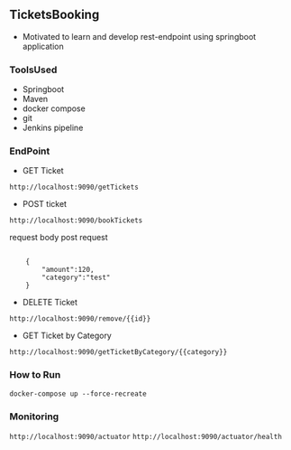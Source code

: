 ## TicketsBooking

- Motivated  to learn and develop rest-endpoint using springboot application

### ToolsUsed

- Springboot
- Maven
- docker compose
- git
- Jenkins pipeline

### EndPoint

- GET Ticket

```http://localhost:9090/getTickets```
- POST ticket

```http://localhost:9090/bookTickets```
   
   request body post request
```

	{
		"amount":120,
		"category":"test"
	}

```
- DELETE Ticket
``` 
http://localhost:9090/remove/{{id}}
```
- GET Ticket by Category
``` 
http://localhost:9090/getTicketByCategory/{{category}}
```
### How to Run 
```docker-compose up --force-recreate```

### Monitoring
```http://localhost:9090/actuator```
```http://localhost:9090/actuator/health```

